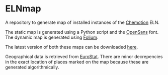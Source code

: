 # ELNmap

A repository to generate map of installed instances of the [Chemotion](https://chemotion.net/) ELN.

The static map is generated using a Python script and the [OpenSans](https://fonts.google.com/specimen/Open+Sans) font.
The dynamic map is generated using [Folium](https://python-visualization.github.io/folium).

The latest version of both these maps can be downloaded [here](https://github.com/harivyasi/ELNmap/releases/tag/latest).

Geographical data is retrieved from [EuroStat](https://ec.europa.eu/eurostat/de/web/gisco/geodata/reference-data/administrative-units-statistical-units/nuts). There are minor decrepencies in the exact location of places marked on the map because these are generated algorithmically.
